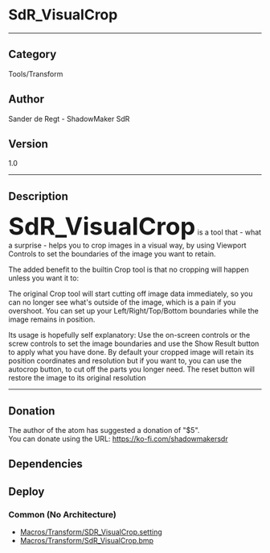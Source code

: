 # SdR_VisualCrop
___

## Category
Tools/Transform

## Author
Sander de Regt - ShadowMaker SdR

## Version
1.0

___

## Description
<p><font size=14><strong>SdR_VisualCrop</strong></font> is a tool that - what a surprise - helps you to crop images in a visual way, by using Viewport Controls to set the boundaries of the image you want to retain.</p>

<p>The added benefit to the builtin Crop tool is that no cropping will happen unless you want it to:</p>

<p>The original Crop tool will start cutting off image data immediately, so you can no longer see what's outside of the image, which is a pain if you overshoot. You can set up your Left/Right/Top/Bottom boundaries while the image remains in position.</p> 

<p>Its usage is hopefully self explanatory: Use the on-screen controls or the screw controls to set the image boundaries and use the Show Result button to apply what you have done. By default your cropped image will retain its position coordinates and resolution but if you want to, you can use the autocrop button, to cut off the parts you longer need. The reset button will restore the image to its original resolution</p> 



___

## Donation
The author of the atom has suggested a donation of "$5".  
You can donate using the URL: <a href="https://ko-fi.com/shadowmakersdr">https://ko-fi.com/shadowmakersdr</a>
## Dependencies

## Deploy

### Common (No Architecture)

<ul>
<li><a href="https://gitlab.com/WeSuckLess/Reactor/-/blob/master/Atoms/com.ShadowMakerSdR.SdR_VisualCrop/Macros/Transform/SDR_VisualCrop.setting?ref_type=heads">Macros/Transform/SDR_VisualCrop.setting</a></li>
<li><a href="https://gitlab.com/WeSuckLess/Reactor/-/blob/master/Atoms/com.ShadowMakerSdR.SdR_VisualCrop/Macros/Transform/SdR_VisualCrop.bmp?ref_type=heads">Macros/Transform/SdR_VisualCrop.bmp</a></li>
</ul>
